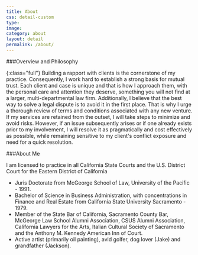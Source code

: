 ```yaml
---
title: About
css: detail-custom
type:
image:
category: about
layout: detail
permalink: /about/
---
```


###Overview and Philosophy  

{:class="full"}
Building a rapport with clients is the cornerstone of my practice.  Consequently, I work hard to establish a strong basis for mutual trust.  Each client and case is unique and that is how I approach them, with the personal care and attention they deserve, something you will not find at a larger, multi-departmental law firm. Additionally, I believe that the best way to solve a legal dispute is to avoid it in the first place.  That is why I urge a thorough review of terms and conditions associated with any new venture. If my services are retained from the outset, I will take steps to minimize and avoid risks. However, if an issue subsequently arises or if one already exists prior to my involvement, I will resolve it as pragmatically and cost effectively as possible, while remaining sensitive to my client's conflict exposure and need for a quick resolution.

###About Me

I am licensed to practice in all California State Courts and the U.S. District Court for the Eastern District of California

* Juris Doctorate from McGeorge School of Law, University of the Pacific - 1991.
* Bachelor of Science in Business Administration, with concentrations in Finance and Real Estate from California State University Sacramento - 1979.
* Member of the State Bar of California, Sacramento County Bar, McGeorge Law School Alumni Association, CSUS Alumni Association, California Lawyers for the Arts, Italian Cultural Society of Sacramento and the Anthony M. Kennedy American Inn of Court.
* Active artist (primarily oil painting), avid golfer, dog lover (Jake) and grandfather (Jackson).
